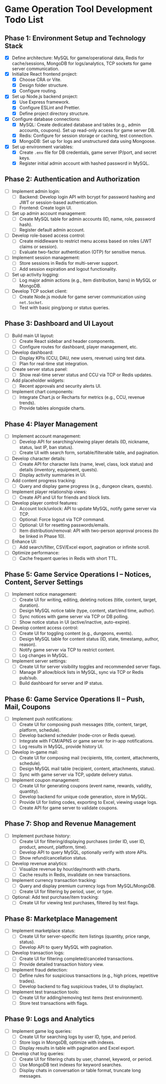 # Game Operation Tool Development Todo List

## Phase 1: Environment Setup and Technology Stack

- [x] Define architecture: MySQL for game/operational data, Redis for cache/sessions, MongoDB for logs/analytics, TCP sockets for game server communication.
- [x] Initialize React frontend project:
  - [x] Choose CRA or Vite.
  - [x] Design folder structure.
  - [x] Configure routing.
- [x] Set up Node.js backend project:
  - [x] Use Express framework.
  - [x] Configure ESLint and Prettier.
  - [x] Define project directory structure.
- [x] Configure database connections:
  - [x] MySQL: Create dedicated database and tables (e.g., admin accounts, coupons). Set up read-only access for game server DB.
  - [x] Redis: Configure for session storage or caching, test connection.
  - [x] MongoDB: Set up for logs and unstructured data using Mongoose.
- [x] Set up environment variables:
  - [x] Create `.env` file for DB credentials, game server IP/port, and secret keys.
  - [x] Register initial admin account with hashed password in MySQL.

## Phase 2: Authentication and Authorization

- [ ] Implement admin login:
  - [ ] Backend: Develop login API with bcrypt for password hashing and JWT or session-based authentication.
  - [ ] Frontend: Create login UI.
- [ ] Set up admin account management:
  - [ ] Create MySQL table for admin accounts (ID, name, role, password hash).
  - [ ] Register default admin account.
- [ ] Develop role-based access control:
  - [ ] Create middleware to restrict menu access based on roles (JWT claims or session).
  - [ ] Evaluate two-factor authentication (OTP) for sensitive menus.
- [ ] Implement session management:
  - [ ] Store sessions in Redis for multi-server support.
  - [ ] Add session expiration and logout functionality.
- [ ] Set up activity logging:
  - [ ] Log major admin actions (e.g., item distribution, bans) in MySQL or MongoDB.
- [ ] Develop TCP socket client:
  - [ ] Create Node.js module for game server communication using `net.Socket`.
  - [ ] Test with basic ping/pong or status queries.

## Phase 3: Dashboard and UI Layout

- [ ] Build main UI layout:
  - [ ] Create React sidebar and header components.
  - [ ] Configure routes for dashboard, player management, etc.
- [ ] Develop dashboard:
  - [ ] Display KPIs (CCU, DAU, new users, revenue) using test data.
  - [ ] Plan for real-time stat integration.
- [ ] Create server status panel:
  - [ ] Show real-time server status and CCU via TCP or Redis updates.
- [ ] Add placeholder widgets:
  - [ ] Recent approvals and security alerts UI.
- [ ] Implement chart components:
  - [ ] Integrate Chart.js or Recharts for metrics (e.g., CCU, revenue trends).
  - [ ] Provide tables alongside charts.

## Phase 4: Player Management

- [ ] Implement account management:
  - [ ] Develop API for searching/viewing player details (ID, nickname, status, last IP, ban status).
  - [ ] Create UI with search form, sortable/filterable table, and pagination.
- [ ] Develop character details:
  - [ ] Create API for character lists (name, level, class, lock status) and details (inventory, equipment, quests).
  - [ ] Display activity summaries in UI.
- [ ] Add content progress tracking:
  - [ ] Query and display game progress (e.g., dungeon clears, quests).
- [ ] Implement player relationship views:
  - [ ] Create API and UI for friends and block lists.
- [ ] Develop player control features:
  - [ ] Account lock/unlock: API to update MySQL, notify game server via TCP.
  - [ ] Optional: Force logout via TCP command.
  - [ ] Optional: UI for resetting passwords/emails.
  - [ ] Item distribution/removal: API with two-person approval process (to be linked in Phase 10).
- [ ] Enhance UI:
  - [ ] Add search/filter, CSV/Excel export, pagination or infinite scroll.
- [ ] Optimize performance:
  - [ ] Cache frequent queries in Redis with short TTL.

## Phase 5: Game Service Operations I – Notices, Content, Server Settings

- [ ] Implement notice management:
  - [ ] Create UI for writing, editing, deleting notices (title, content, target, duration).
  - [ ] Design MySQL notice table (type, content, start/end time, author).
  - [ ] Sync notices with game server via TCP or DB polling.
  - [ ] Show notice status in UI (active/inactive, auto-expire).
- [ ] Develop content access control:
  - [ ] Create UI for toggling content (e.g., dungeons, events).
  - [ ] Design MySQL table for content status (ID, state, timestamp, author, reason).
  - [ ] Notify game server via TCP to restrict content.
  - [ ] Log changes in MySQL.
- [ ] Implement server settings:
  - [ ] Create UI for server visibility toggles and recommended server flags.
  - [ ] Manage IP allow/block lists in MySQL, sync via TCP or Redis pub/sub.
  - [ ] Build dashboard for server and IP status.

## Phase 6: Game Service Operations II – Push, Mail, Coupons

- [ ] Implement push notifications:
  - [ ] Create UI for composing push messages (title, content, target, platform, schedule).
  - [ ] Develop backend scheduler (node-cron or Redis queue).
  - [ ] Integrate with FCM/APNS or game server for in-app notifications.
  - [ ] Log results in MySQL, provide history UI.
- [ ] Develop in-game mail:
  - [ ] Create UI for composing mail (recipients, title, content, attachments, schedule).
  - [ ] Design MySQL mail table (recipient, content, attachments, status).
  - [ ] Sync with game server via TCP, update delivery status.
- [ ] Implement coupon management:
  - [ ] Create UI for generating coupons (event name, rewards, validity, quantity).
  - [ ] Develop backend for unique code generation, store in MySQL.
  - [ ] Provide UI for listing codes, exporting to Excel, viewing usage logs.
  - [ ] Create API for game server to validate coupons.

## Phase 7: Shop and Revenue Management

- [ ] Implement purchase history:
  - [ ] Create UI for filtering/displaying purchases (order ID, user ID, product, amount, platform, time).
  - [ ] Develop API to query MySQL, optionally verify with store APIs.
  - [ ] Show refund/cancellation status.
- [ ] Develop revenue analytics:
  - [ ] Visualize revenue by hour/day/month with charts.
  - [ ] Cache results in Redis, invalidate on new transactions.
- [ ] Implement currency transaction tracking:
  - [ ] Query and display premium currency logs from MySQL/MongoDB.
  - [ ] Create UI for filtering by period, user, or type.
- [ ] Optional: Add test purchase/item tracking:
  - [ ] Create UI for viewing test purchases, filtered by test flags.

## Phase 8: Marketplace Management

- [ ] Implement marketplace status:
  - [ ] Create UI for server-specific item listings (quantity, price range, status).
  - [ ] Develop API to query MySQL with pagination.
- [ ] Develop transaction logs:
  - [ ] Create UI for filtering completed/canceled transactions.
  - [ ] Provide detailed transaction history view.
- [ ] Implement fraud detection:
  - [ ] Define rules for suspicious transactions (e.g., high prices, repetitive trades).
  - [ ] Develop backend to flag suspicious trades, UI to display/act.
- [ ] Implement test transaction tools:
  - [ ] Create UI for adding/removing test items (test environment).
  - [ ] Store test transactions with flags.

## Phase 9: Logs and Analytics

- [ ] Implement game log queries:
  - [ ] Create UI for searching logs by user ID, type, and period.
  - [ ] Store logs in MongoDB, optimize with indexes.
  - [ ] Display results in table with pagination and Excel export.
- [ ] Develop chat log queries:
  - [ ] Create UI for filtering chats by user, channel, keyword, or period.
  - [ ] Use MongoDB text indexes for keyword searches.
  - [ ] Display chats in conversation or table format, truncate long messages.
